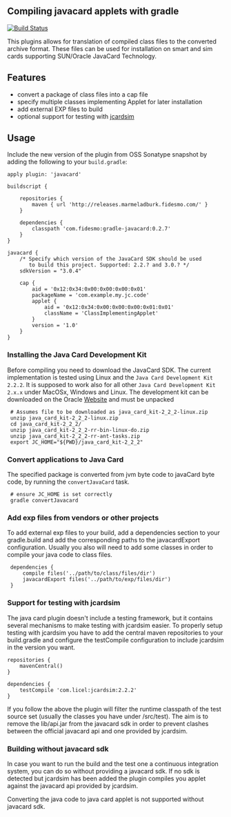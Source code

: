 Compiling javacard applets with gradle
-------------------------------------

[![Build Status](https://travis-ci.org/fidesmo/gradle-javacard.svg?branch=master)](https://travis-ci.org/fidesmo/gradle-javacard)

This plugins allows for translation of compiled class files to the converted archive format. These files
can be used for installation on smart and sim cards supporting SUN/Oracle JavaCard Technology.

Features
--------

  - convert a package of class files into a cap file
  - specify multiple classes implementing Applet for later installation
  - add external EXP files to build
  - optional support for testing with [jcardsim](http://jcardsim.org)

Usage
-----

Include the new version of the plugin from OSS Sonatype snapshot by adding the following to your
`build.gradle`:

    apply plugin: 'javacard'

    buildscript {

        repositories {
            maven { url 'http://releases.marmeladburk.fidesmo.com/' }
        }

        dependencies {
            classpath 'com.fidesmo:gradle-javacard:0.2.7'
        }
    }

    javacard {
        /* Specify which version of the JavaCard SDK should be used
           to build this project. Supported: 2.2.? and 3.0.? */
        sdkVersion = "3.0.4"

        cap {
            aid = '0x12:0x34:0x00:0x00:0x00:0x01'
            packageName = 'com.example.my.jc.code'
            applet {
                aid = '0x12:0x34:0x00:0x00:0x00:0x01:0x01'
                className = 'ClassImplementingApplet'
            }
            version = '1.0'
        }
    }


### Installing the Java Card Development Kit

Before compiling you need to download the JavaCard SDK. The current implementation is tested using
Linux and the `Java Card Development Kit 2.2.2`. It is supposed to work also for all other `Java
Card Development Kit 2.x.x` under MacOSx, Windows and Linux. The development kit can be downloaded on the Oracle
[Website](https://www.oracle.com/technetwork/java/embedded/javacard/downloads/javacard-sdk-2043229.html)
and must be unpacked

     # Assumes file to be downloaded as java_card_kit-2_2_2-linux.zip
     unzip java_card_kit-2_2_2-linux.zip
     cd java_card_kit-2_2_2/
     unzip java_card_kit-2_2_2-rr-bin-linux-do.zip
     unzip java_card_kit-2_2_2-rr-ant-tasks.zip
     export JC_HOME="${PWD}/java_card_kit-2_2_2"

### Convert applications to Java Card

The specified package is converted from jvm byte code to javaCard byte code, by running the
`convertJavaCard` task.

     # ensure JC_HOME is set correctly
     gradle convertJavacard

### Add exp files from vendors or other projects

To add external exp files to your build, add a dependencies section to your gradle.build and add the
corresponding paths to the javacardExport configuration. Usually you also will need to add some
classes in order to compile your java code to class files.

     dependencies {
         compile files('../path/to/class/files/dir')
         javacardExport files('../path/to/exp/files/dir')
     }


### Support for testing with jcardsim

The java card plugin doesn't include a testing framework, but it contains several mechanisms to make
testing with jcardsim easier. To properly setup testing with jcardsim you have to add the central
maven repositories to your build.gradle and configure the testCompile configuration to include
jcardsim in the version you want.

    repositories {
        mavenCentral()
    }

    dependencies {
        testCompile 'com.licel:jcardsim:2.2.2'
    }


If you follow the above the plugin will filter the runtime classpath of the test source set (usually
the classes you have under /src/test). The aim is to remove the lib/api.jar from the javacard sdk in
order to prevent clashes between the official javacard api and one provided by jcardsim.

### Building without javacard sdk

In case you want to run the build and the test one a continuous integration system, you can do so
without providing a javacard sdk. If no sdk is detected but jcardsim has been added the plugin
compiles you applet against the javacard api provided by jcardsim.

Converting the java code to java card applet is not supported without javacard sdk.
